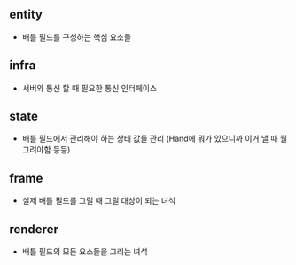 ## entity
- 배틀 필드를 구성하는 핵심 요소들
## infra
- 서버와 통신 할 때 필요한 통신 인터페이스
## state
- 배틀 필드에서 관리해야 하는 상태 값들 관리
(Hand에 뭐가 있으니까 이거 낼 때 뭘 그려야함 등등)
## frame
- 실제 배틀 필드를 그릴 때 그릴 대상이 되는 녀석
## renderer
- 배틀 필드의 모든 요소들을 그리는 녀석
